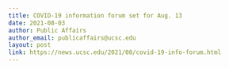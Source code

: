 ```yaml
---
title: COVID-19 information forum set for Aug. 13
date: 2021-08-03
author: Public Affairs
author_email: publicaffairs@ucsc.edu
layout: post
link: https://news.ucsc.edu/2021/08/covid-19-info-forum.html 
---
```

